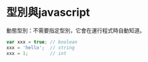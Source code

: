 # 型別與javascript

動態型別：不需要指定型別，它會在運行程式時自動知道。

```javascript
var xxx = true; // boolean
xxx = 'hello';  // string
xxx = 1;        // int
```

